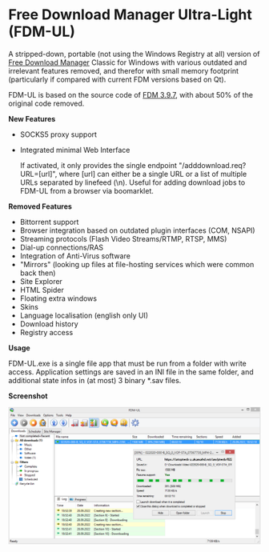 # Free Download Manager Ultra-Light (FDM-UL)

A stripped-down, portable (not using the Windows Registry at all) version of [Free Download Manager](https://www.freedownloadmanager.org/) Classic for Windows with various outdated and irrelevant features removed, and therefor with small memory footprint (particularly if compared with current FDM versions based on Qt).

FDM-UL is based on the source code of [FDM 3.9.7](https://sourceforge.net/p/freedownload/code/HEAD/tree/), with about 50% of the original code removed.

**New Features**

* SOCKS5 proxy support
* Integrated minimal Web Interface

  If activated, it only provides the single endpoint "/adddownload.req?URL=[url]", where [url] can either be a single URL or a list of multiple URLs separated by linefeed (\n). Useful for adding download jobs to FDM-UL from a browser via boomarklet.

**Removed Features**

* Bittorrent support
* Browser integration based on outdated plugin interfaces (COM, NSAPI)
* Streaming protocols (Flash Video Streams/RTMP, RTSP, MMS)
* Dial-up connections/RAS
* Integration of Anti-Virus software
* "Mirrors" (looking up files at file-hosting services which were common back then)
* Site Explorer
* HTML Spider
* Floating extra windows
* Skins
* Language localisation (english only UI)
* Download history
* Registry access

**Usage**

FDM-UL.exe is a single file app that must be run from a folder with write access. Application settings are saved in an INI file in the same folder, and additional state infos in (at most) 3 binary *.sav files.

**Screenshot**

![](screenshots/fdm-ul.png)
